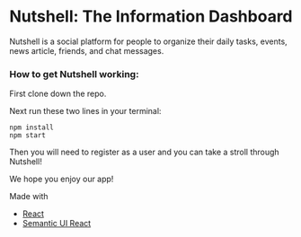 # Nutshell: The Information Dashboard

Nutshell is a social platform for people to organize their daily tasks, events, news article, friends, and chat messages.

### How to get Nutshell working:

First clone down the repo.

Next run these two lines in your terminal:
```
npm install
npm start
```
Then you will need to register as a user and you can take a stroll through Nutshell!

We hope you enjoy our app!

Made with
- [React](https://reactjs.org/)
- [Semantic UI React](https://react.semantic-ui.com/)
